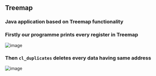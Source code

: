 ## Treemap
### Java application based on Treemap functionality
### 
### Firstly our programme prints every register in Treemap
![image](https://user-images.githubusercontent.com/86026100/167716897-fff20f5f-55c9-4e7a-a5d0-96e1dade36a9.png)
### Then ```cl_duplicates``` deletes every data having same address
![image](https://user-images.githubusercontent.com/86026100/167717176-f4051007-8983-4869-9928-a0e792438421.png)
